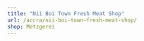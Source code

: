 ```yaml
---
title: "Nii Boi Town Fresh Meat Shop"
url: /accra/nii-boi-town-fresh-meat-shop/
shop: Metzgerei
---
```

